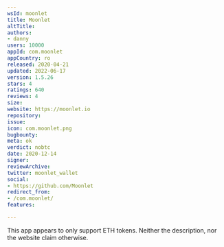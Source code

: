 ```yaml
---
wsId: moonlet
title: Moonlet
altTitle: 
authors:
- danny
users: 10000
appId: com.moonlet
appCountry: ro
released: 2020-04-21
updated: 2022-06-17
version: 1.5.26
stars: 4
ratings: 640
reviews: 4
size: 
website: https://moonlet.io
repository: 
issue: 
icon: com.moonlet.png
bugbounty: 
meta: ok
verdict: nobtc
date: 2020-12-14
signer: 
reviewArchive: 
twitter: moonlet_wallet
social:
- https://github.com/Moonlet
redirect_from:
- /com.moonlet/
features: 

---
```


This app appears to only support ETH tokens. Neither the description, nor the
website claim otherwise.
